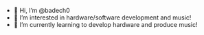 - 👋 Hi, I’m @badech0
- 👀 I’m interested in hardware/software development and music!
- 🌱 I’m currently learning to develop hardware and produce music!

